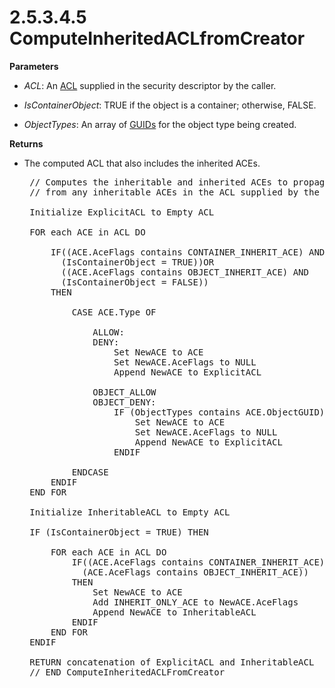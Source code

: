<html dir="LTR" xmlns:mshelp="http://msdn.microsoft.com/mshelp" xmlns:ddue="http://ddue.schemas.microsoft.com/authoring/2003/5" xmlns:xlink="http://www.w3.org/1999/xlink" xmlns:tool="http://www.microsoft.com/tooltip">
    <head>
        <meta http-equiv="Content-Type" content="text/html; CHARSET=utf-8"></meta>
        <meta name="save" content="history"></meta>
        <title>2.5.3.4.5 ComputeInheritedACLfromCreator</title>
        <xml>
            <mshelp:toctitle title="2.5.3.4.5 ComputeInheritedACLfromCreator"></mshelp:toctitle>
            <mshelp:rltitle title="[MS-DTYP]: ComputeInheritedACLfromCreator"></mshelp:rltitle>
            <mshelp:keyword index="A" term="367258ac-1299-4723-9325-8cf83e3b07ea"></mshelp:keyword>
            <mshelp:attr name="DCSext.ContentType" value="open specification"></mshelp:attr>
            <mshelp:attr name="AssetID" value="367258ac-1299-4723-9325-8cf83e3b07ea"></mshelp:attr>
            <mshelp:attr name="TopicType" value="kbRef"></mshelp:attr>
            <mshelp:attr name="DCSext.Title" value="[MS-DTYP]: ComputeInheritedACLfromCreator" />
        </xml>
    </head>
    <body>
        <div id="header">
            <h1 class="heading">2.5.3.4.5 ComputeInheritedACLfromCreator</h1>
        </div>
        <div id="mainSection">
            <div id="mainBody">
                <div id="allHistory" class="saveHistory"></div>
                <div id="sectionSection0" class="section" name="collapseableSection">
                    

<p><b>Parameters</b></p>

<ul><li><p><span><span> 
</span></span><i>ACL</i>: An <a href="20233ed8-a6c6-4097-aafa-dd545ed24428.html">ACL</a>
supplied in the security descriptor by the caller.</p>

</li><li><p><span><span> 
</span></span><i>IsContainerObject</i>: TRUE if the object is a container;
otherwise, FALSE.</p>

</li><li><p><span><span> 
</span></span><i>ObjectTypes</i>: An array of <a href="a66edeb1-52a0-4d64-a93b-2f5c833d7d92.html#gt_f49694cc-c350-462d-ab8e-816f0103c6c1">GUIDs</a> for the object type
being created.</p>

</li></ul><p><b>Returns</b></p>

<ul><li><p><span><span> 
</span></span>The computed ACL that also includes the inherited ACEs.</p>

<div><pre> // Computes the inheritable and inherited ACEs to propagate to the new object
 // from any inheritable ACEs in the ACL supplied by the caller
  
 Initialize ExplicitACL to Empty ACL
  
 FOR each ACE in ACL DO
  
     IF((ACE.AceFlags contains CONTAINER_INHERIT_ACE) AND
       (IsContainerObject = TRUE))OR
       ((ACE.AceFlags contains OBJECT_INHERIT_ACE) AND
       (IsContainerObject = FALSE))
     THEN
  
         CASE ACE.Type OF
  
             ALLOW:
             DENY:
                 Set NewACE to ACE
                 Set NewACE.AceFlags to NULL
                 Append NewACE to ExplicitACL
  
             OBJECT_ALLOW
             OBJECT_DENY:
                 IF (ObjectTypes contains ACE.ObjectGUID) THEN
                     Set NewACE to ACE
                     Set NewACE.AceFlags to NULL
                     Append NewACE to ExplicitACL
                 ENDIF
  
         ENDCASE
     ENDIF
 END FOR
  
 Initialize InheritableACL to Empty ACL
  
 IF (IsContainerObject = TRUE) THEN
  
     FOR each ACE in ACL DO
         IF((ACE.AceFlags contains CONTAINER_INHERIT_ACE) OR
           (ACE.AceFlags contains OBJECT_INHERIT_ACE))
         THEN
             Set NewACE to ACE
             Add INHERIT_ONLY_ACE to NewACE.AceFlags
             Append NewACE to InheritableACL
         ENDIF
     END FOR
 ENDIF
  
 RETURN concatenation of ExplicitACL and InheritableACL
 // END ComputeInheritedACLFromCreator
  
</pre></div>

</li></ul>
                </div>
            </div>
        </div>
    </body>
</html>